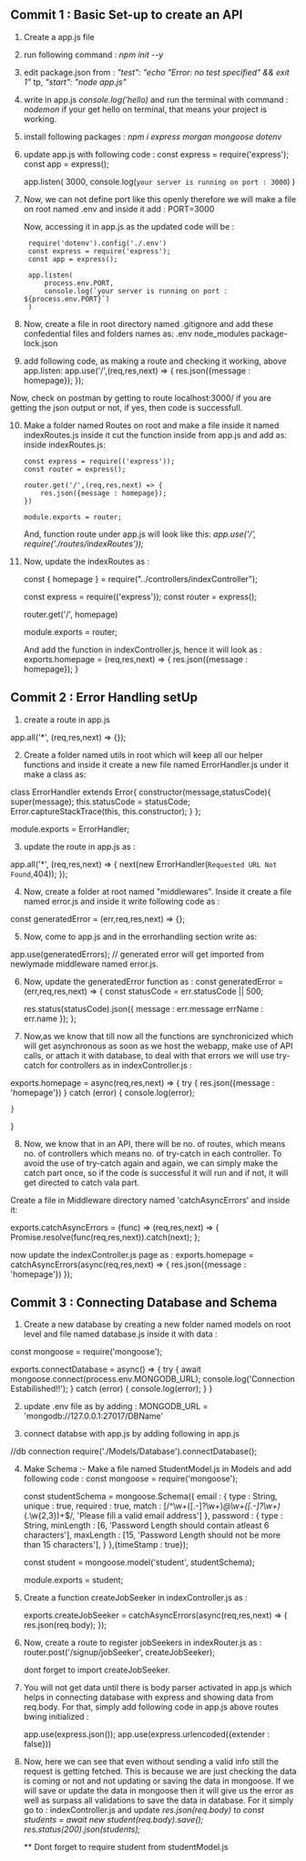 ## Commit 1 : Basic Set-up to create an API

1. Create a app.js file

2. run following command : *npm init --y*

3. edit package.json from :
    *"test": "echo \"Error: no test specified\" && exit 1"* tp,
    *"start": "node app.js"*

4. write in app.js *console.log('hello)* and run the terminal with command : *nodemon*
if your get hello on terminal, that means your project is working.

5. install following packages : 
    *npm i express morgan mongoose dotenv*

6. update app.js with following code :
    const express = require('express');
    const app = express();

    app.listen(
        3000,
        console.log(`your server is running on port : 3000`)
    )

7. Now, we can not define port like this openly therefore we will make a file on root named .env and inside it add : 
    PORT=3000

    Now, accessing it in app.js as the updated code will be : 

        require('dotenv').config('./.env')
        const express = require('express');
        const app = express();

        app.listen(
            process.env.PORT,
            console.log(`your server is running on port : ${process.env.PORT}`)
        )

8. Now, create a file in root directory named .gitignore and add these confedential files and folders names as:
    .env
    node_modules
    package-lock.json

9. add following code, as making a route and checking it working, above app.listen:
    app.use('/',(req,res,next) => {
        res.json({message : homepage});
    });

Now, check on postman by getting to route localhost:3000/ if you are getting the json output or not, if yes, then code is successfull.

10. Make a folder named Routes on root and make a file inside it named indexRoutes.js inside it cut the function inside from app.js and add as:
    inside indexRoutes.js:

        const express = require(('express'));
        const router = express();

        router.get('/',(req,res,next) => {
            res.json({message : homepage});
        })

        module.exports = router;

    And, function route under app.js will look like this:
        *app.use('/', require('./routes/indexRoutes'));*

11. Now, update the indexRoutes as :

    const { homepage } = require("../controllers/indexController");

    const express = require(('express'));
    const router = express();

    router.get('/', homepage)

    module.exports = router;

    And add the function in indexController.js, hence it will look as :
        exports.homepage = (req,res,next) => {
            res.json({message : homepage});
        }   


## Commit 2 : Error Handling setUp


1. create a route in app.js

app.all('*', (req,res,next) => {});

2. Create a folder named utils in root which will keep all our helper functions and inside it create a new file named ErrorHandler.js under it make a class as:

class ErrorHandler extends Error{
    constructor(message,statusCode){
        super(message);
        this.statusCode = statusCode;
        Error.captureStackTrace(this, this.constructor);
    }
};

module.exports = ErrorHandler;

3. update the route in app.js as :

app.all('*', (req,res,next) => {
    next(new ErrorHandler(`Requested URL Not Found`,404));
});

4. Now, create a folder at root named "middlewares".
Inside it create a file named error.js and inside it write following code as :

const generatedError = (err,req,res,next) => {};

5. Now, come to app.js and in the errorhandling section write as:

app.use(generatedErrors);   // generated error will get imported from newlymade middleware named error.js.

6. Now, update the generatedError function as :
const generatedError = (err,req,res,next) => {
    const statusCode = err.statusCode || 500;

    res.status(statusCode).json({
        message : err.message
        errName : err.name
    });
};

7. Now,as we know that till now all the functions are synchronicized which will get asynchronous as soon as we host the webapp, make use of API calls, or attach it with database, to deal with that errors we will use try-catch for controllers as in indexController.js :

exports.homepage = async(req,res,next) => {
    try {
        res.json({message : 'homepage'})
    } catch (error) {
        console.log(error);
        
    }
}


8. Now, we know that in an API, there will be no. of routes, which means no. of controllers which means no. of try-catch in each controller.
To avoid the use of try-catch again and again, we can simply make the catch part once, so if the code is successful it will run and if not, it will get directed to catch vala part.

Create a file in Middleware directory named 'catchAsyncErrors' and inside it:

exports.catchAsyncErrors = (func) => (req,res,next) => {
    Promise.resolve(func(req,res,next)).catch(next);
};

now update the indexController.js page as :
exports.homepage = catchAsyncErrors(async(req,res,next) => {
        res.json({message : 'homepage'})
});

## Commit 3 : Connecting Database and Schema

1. Create a new database by creating a new folder named models on root level and file named database.js inside it with data : 

const mongoose = require('mongoose');

exports.connectDatabase = async() => {
    try {
        await mongoose.connect(process.env.MONGODB_URL);
        console.log('Connection Estabilished!!');
    } catch (error) {
        console.log(error);
    }
}

2. update .env file as by adding : 
MONGODB_URL = 'mongodb://127.0.0.1:27017/DBName'

3. connect databse with app.js by adding following in app.js

//db connection
require('./Models/Database').connectDatabase();

4. Make Schema :- 
    Make a file named StudentModel.js in Models and add following code :
    const mongoose = require('mongoose');

    const studentSchema = mongoose.Schema({
        email : {
            type : String,
            unique : true,
            required : true,
            match : [/^\w+([\.-]?\w+)*@\w+([\.-]?\w+)*(\.\w{2,3})+$/, 'Please fill a valid email address']
        },
        password : {
            type : String,
            minLength : [6, 'Password Length should contain atleast 6 characters'],
            maxLength : [15, 'Password Length should not be more than 15 characters'],
        }
    },{timeStamp : true});

    const student = mongoose.model('student', studentSchema);

    module.exports =  student;

5. Create a function createJobSeeker in indexController.js as : 

    exports.createJobSeeker = catchAsyncErrors(async(req,res,next) => {
        res.json(req.body);
    });

6. Now, create a route to register jobSeekers in indexRouter.js as :
    router.post('/signup/jobSeeker', createJobSeeker);

    dont forget to import createJobSeeker.

7. You will not get data until there is body parser activated in app.js which helps in connecting database with express and showing data from req.body. 
For that, simply add following code in app.js above routes bwing initialized :

    app.use(express.json());
    app.use(express.urlencoded({extender : false}))

8. Now, here we can see that even without sending a valid info still the request is getting fetched.
This is because we are just checking the data is coming or not and not updating or saving the data in mongoose.
If we will save or update the data in mongoose then it will give us the error as well as surpass all validations to save the data in database.
For it simply go to : indexController.js and update 
   *res.json(req.body)*
   to
    *const students = await new student(req.body).save();
    res.status(200).json(students);*

   ** Dont forget to require student from studentModel.js


